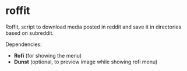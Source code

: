 # roffit
Roffit, script to download media posted in reddit and save it in directories based on subreddit.

Dependencies:
- **Rofi** (for showing the menu)
- **Dunst** (optional, to preview image while showing rofi menu)

